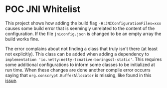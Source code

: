 # POC JNI Whitelist

This project shows how adding the build flag `-H:JNIConfigurationFiles=xxx` causes some build error that is seemingly unrelated to the content of the configuration. If the file `jniconfig.json` is changed to be an empty array the build works fine.

The error complains about not finding a class that truly isn't there (at least not explicitly). This class can be added when adding a dependency to `implementation 'io.netty:netty-tcnative-boringssl-static'`. This requires some additional configurations to inform some classes to be initialized at run time. When these changes are done another compile error occurrs saying that `org.conscrypt.BufferAllocator` is missing, like found in this [issue](https://github.com/quarkusio/quarkus/issues/4248).

